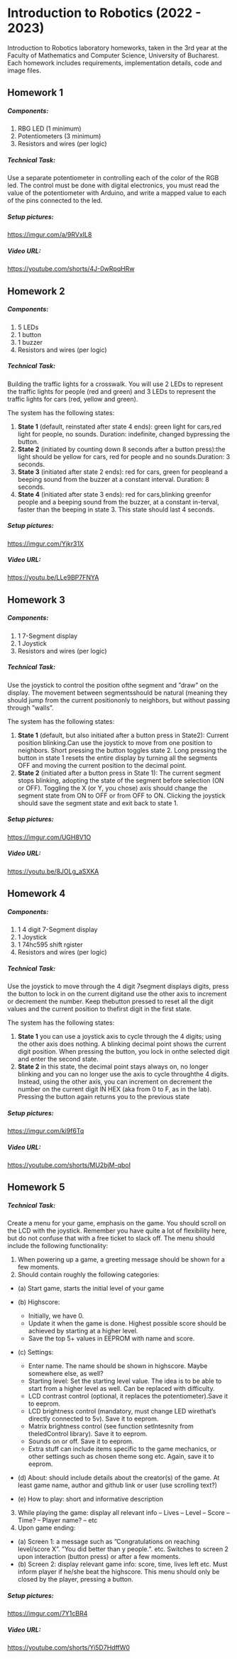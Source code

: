 # Introduction to Robotics (2022 - 2023)

Introduction to Robotics laboratory homeworks, taken in the 3rd year at the Faculty of Mathematics and Computer Science, University of Bucharest. Each homework includes requirements, implementation details, code and image files.

## Homework 1
##### Components: 
1. RBG  LED  (1  minimum)
2. Potentiometers  (3  minimum)
3. Resistors and wires (per logic)

##### Technical Task:
Use a separate potentiometer in controlling each of the color of the RGB led.  The control must be done with digital electronics, you must read the value of the potentiometer with Arduino, and write a mapped value to each of the pins connected to the led.

##### Setup pictures:
https://imgur.com/a/9RVxIL8

##### Video URL:
https://youtube.com/shorts/4J-0wRpqHRw

## Homework 2
##### Components: 
1. 5 LEDs
2. 1 button
3. 1 buzzer
4. Resistors and wires (per logic)

##### Technical Task:
Building  the  traffic  lights  for  a  crosswalk.  You will use 2 LEDs to represent the traffic lights for people (red and green) and 3 LEDs to represent the traffic lights for cars (red, yellow and green).

The system has the following states:
1. **State 1** (default, reinstated after state 4 ends):  green light for cars,red  light  for  people,  no  sounds.   Duration:  indefinite,  changed  bypressing the button.
2. **State 2** (initiated by counting down 8 seconds after a button press):the  light  should  be  yellow  for  cars,  red  for  people  and  no  sounds.Duration: 3 seconds.
3. **State 3** (initiated after state 2 ends):  red for cars, green for peopleand a beeping sound from the buzzer at a constant interval. Duration: 8 seconds.
4. **State 4** (initiated after state 3 ends):  red for cars,blinking greenfor people and a beeping sound from the buzzer,  at a constant in-terval,  faster than the beeping in state 3.  This state should last 4 seconds.

##### Setup pictures:
https://imgur.com/Yjkr31X

##### Video URL:
https://youtu.be/LLe9BP7FNYA

## Homework 3
##### Components: 
1. 1 7-Segment display
2. 1 Joystick
3. Resistors and wires (per logic)

##### Technical Task:
Use the joystick to control the position ofthe segment and ”draw” on the display.  The movement between segmentsshould be natural (meaning they should jump from the current positiononly to neighbors, but without passing through ”walls”.

The system has the following states:
1. **State 1** (default,  but also initiated after a  button press in State2): Current  position blinking.Can use the joystick to  move from one position to neighbors. Short pressing the  button toggles  state 2. Long pressing the button in state 1 resets the entire display by turning all the segments OFF and moving the current position to the decimal point.
2. **State 2** (initiated  after a button press in State  1): The current segment stops  blinking, adopting the state of the  segment before selection (ON or OFF). Toggling the X (or Y, you chose) axis should change  the  segment  state  from  ON  to OFF or from OFF to ON. Clicking the joystick should save the segment state and exit back to state 1.

##### Setup pictures:
https://imgur.com/UGH8V1O

##### Video URL:
https://youtu.be/8JOLg_aSXKA

## Homework 4
##### Components: 
1. 1 4 digit 7-Segment display
2. 1 Joystick
3. 1 74hc595 shift rgister
4. Resistors and wires (per logic)

##### Technical Task:
Use the joystick to move through the 4 digit 7segment displays digits, press the button to lock in on the current digitand use the other axis to increment or decrement the number.  Keep thebutton pressed to reset all the digit values and the current position to thefirst digit in the first state.

The system has the following states:
1. **State 1** you can use a joystick axis to cycle through the 4 digits; using the other axis does nothing.  A blinking decimal point shows the current digit position.  When pressing the button, you lock in onthe selected digit and enter the second state.
2. **State 2** in this state, the decimal point stays always on, no longer blinking and you can no longer use the axis to cycle throughthe  4  digits.  Instead,  using  the  other  axis,  you  can  increment  on decrement  the  number  on  the  current  digit  IN  HEX  (aka  from  0 to F, as in the lab).  Pressing the button again returns you to the previous state

##### Setup pictures:
https://imgur.com/ki9f6Tq

##### Video URL:
https://youtube.com/shorts/MU2bjM-qboI


## Homework 5


##### Technical Task:

Create a menu for your game, emphasis on the game. You
should scroll on the LCD with the joystick. Remember you have quite a
lot of flexibility here, but do not confuse that with a free ticket to slack
off. The menu should include the following functionality:
1. When powering up a game, a greeting message should be shown for
a few moments.
2. Should contain roughly the following categories:
-	(a) Start game, starts the initial level of your game
-	(b) Highscore:
	- Initially, we have 0.
	- Update it when the game is done. Highest possible score should be achieved by starting at a higher level.
	-  Save the top 5+ values in EEPROM with name and score.

-	(c) Settings:
	- Enter name. The name should be shown in highscore. Maybe somewhere else, as well?
	- Starting level: Set the starting level value. The idea is to
be able to start from a higher level as well. Can be replaced
with difficulty.
	- LCD contrast control (optional, it replaces the potentiometer).Save it to eeprom.
	- LCD brightness control (mandatory, must change LED wirethat’s directly connected to 5v). Save it to eeprom.
	- Matrix brightness control (see function setIntesnity from theledControl library). Save it to eeprom.
	- Sounds on or off. Save it to eeprom.
	- Extra stuff can include items specific to the game mechanics, or other settings such as chosen theme song etc. Again, save it to eeprom.
- (d) About: should include details about the creator(s) of the game.
At least game name, author and github link or user (use scrolling
text?)
- (e) How to play: short and informative description
3. While playing the game: display all relevant info
– Lives
– Level
– Score
– Time?
– Player name?
– etc
4. Upon game ending:
- (a) Screen 1: a message such as ”Congratulations on reaching level/score
X”. ”You did better than y people.”. etc. Switches to screen 2
upon interaction (button press) or after a few moments.
- (b) Screen 2: display relevant game info: score, time, lives left etc.
Must inform player if he/she beat the highscore. This
menu should only be closed by the player, pressing a button.

##### Setup pictures:
https://imgur.com/7Y1cBR4

##### Video URL:
https://youtube.com/shorts/Yi5D7HdffW0
